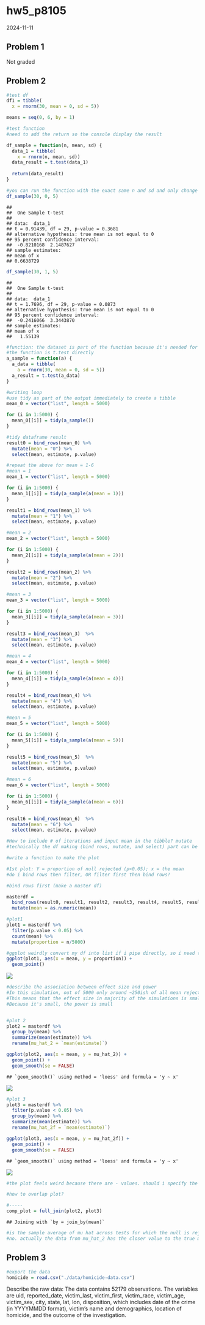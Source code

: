hw5_p8105
================
2024-11-11

## Problem 1

Not graded

## Problem 2

``` r
#test df
df1 = tibble(
  x = rnorm(30, mean = 0, sd = 5))

means = seq(0, 6, by = 1)

#test function
#need to add the return so the console display the result

df_sample = function(n, mean, sd) {
  data_1 = tibble(
    x = rnorm(n, mean, sd))
  data_result = t.test(data_1)
  
  return(data_result)
}

#you can run the function with the exact same n and sd and only change the mean
df_sample(30, 0, 5)
```

    ## 
    ##  One Sample t-test
    ## 
    ## data:  data_1
    ## t = 0.91439, df = 29, p-value = 0.3681
    ## alternative hypothesis: true mean is not equal to 0
    ## 95 percent confidence interval:
    ##  -0.8210168  2.1487627
    ## sample estimates:
    ## mean of x 
    ## 0.6638729

``` r
df_sample(30, 1, 5)
```

    ## 
    ##  One Sample t-test
    ## 
    ## data:  data_1
    ## t = 1.7696, df = 29, p-value = 0.0873
    ## alternative hypothesis: true mean is not equal to 0
    ## 95 percent confidence interval:
    ##  -0.2416066  3.3443870
    ## sample estimates:
    ## mean of x 
    ##   1.55139

``` r
#function: the dataset is part of the function because it's needed for repeated sampling
#the function is t.test directly
a_sample = function(a) {
  a_data = tibble(
    a = rnorm(30, mean = 0, sd = 5))
  a_result = t.test(a_data)
}

#writing loop
#use tidy as part of the output immediately to create a tibble
mean_0 = vector("list", length = 5000)

for (i in 1:5000) {
  mean_0[[i]] = tidy(a_sample())
}

#tidy dataframe result
result0 = bind_rows(mean_0) %>% 
  mutate(mean = "0") %>% 
  select(mean, estimate, p.value)

#repeat the above for mean = 1-6
#mean = 1
mean_1 = vector("list", length = 5000)

for (i in 1:5000) {
  mean_1[[i]] = tidy(a_sample(a(mean = 1)))
}

result1 = bind_rows(mean_1) %>% 
  mutate(mean = "1") %>% 
  select(mean, estimate, p.value)

#mean = 2
mean_2 = vector("list", length = 5000)

for (i in 1:5000) {
  mean_2[[i]] = tidy(a_sample(a(mean = 2)))
}

result2 = bind_rows(mean_2) %>% 
  mutate(mean = "2") %>% 
  select(mean, estimate, p.value)

#mean = 3
mean_3 = vector("list", length = 5000)

for (i in 1:5000) {
  mean_3[[i]] = tidy(a_sample(a(mean = 3)))
}

result3 = bind_rows(mean_3)  %>% 
  mutate(mean = "3") %>% 
  select(mean, estimate, p.value)

#mean = 4
mean_4 = vector("list", length = 5000)

for (i in 1:5000) {
  mean_4[[i]] = tidy(a_sample(a(mean = 4)))
}

result4 = bind_rows(mean_4) %>% 
  mutate(mean = "4") %>% 
  select(mean, estimate, p.value)

#mean = 5
mean_5 = vector("list", length = 5000)

for (i in 1:5000) {
  mean_5[[i]] = tidy(a_sample(a(mean = 5)))
}

result5 = bind_rows(mean_5)  %>% 
  mutate(mean = "5") %>% 
  select(mean, estimate, p.value)

#mean = 6
mean_6 = vector("list", length = 5000)

for (i in 1:5000) {
  mean_6[[i]] = tidy(a_sample(a(mean = 6)))
}

result6 = bind_rows(mean_6)  %>% 
  mutate(mean = "6") %>% 
  select(mean, estimate, p.value)

#How to include # of iterations and input mean in the tibble? mutate
#technically the df making (bind rows, mutate, and select) part can be included in a loop

#write a function to make the plot

#1st plot: Y = proportion of null rejected (p<0.05); x = the mean
#do i bind rows then filter, OR filter first then bind rows?

#bind rows first (make a master df)

masterdf = 
  bind_rows(result0, result1, result2, result3, result4, result5, result6) %>% 
  mutate(mean = as.numeric(mean))

#plot1
plot1 = masterdf %>% 
  filter(p.value < 0.05) %>% 
  count(mean) %>% 
  mutate(proportion = n/5000) 

#ggplot weirdly convert my df into list if i pipe directly, so i need to use the print function to display the plot. that's why i don't use piping. 
ggplot(plot1, aes(x = mean, y = proportion)) +
  geom_point()
```

![](hw5_p8105_files/figure-gfm/power-1.png)<!-- -->

``` r
#describe the association between effect size and power
#In this simulation, out of 5000 only around ~250ish of all mean rejected the null hypothesis.
#This means that the effect size in majority of the simulations is small
#Because it's small, the power is small


#plot 2
plot2 = masterdf %>% 
  group_by(mean) %>% 
  summarize(mean(estimate)) %>% 
  rename(mu_hat_2 = `mean(estimate)`)

ggplot(plot2, aes(x = mean, y = mu_hat_2)) +
  geom_point() +
  geom_smooth(se = FALSE)
```

    ## `geom_smooth()` using method = 'loess' and formula = 'y ~ x'

![](hw5_p8105_files/figure-gfm/power-2.png)<!-- -->

``` r
#plot 3
plot3 = masterdf %>% 
  filter(p.value < 0.05) %>% 
  group_by(mean) %>% 
  summarize(mean(estimate)) %>% 
  rename(mu_hat_2f = `mean(estimate)`)

ggplot(plot3, aes(x = mean, y = mu_hat_2f)) +
  geom_point() +
  geom_smooth(se = FALSE)
```

    ## `geom_smooth()` using method = 'loess' and formula = 'y ~ x'

![](hw5_p8105_files/figure-gfm/power-3.png)<!-- -->

``` r
#the plot feels weird because there are - values. should i specify the data to be + only?

#how to overlap plot?

#-----
comp_plot = full_join(plot2, plot3)
```

    ## Joining with `by = join_by(mean)`

``` r
#is the sample average of mu hat across tests for which the null is rejected approximately equal to the true value of mean? why or why not? 
#no. actually the data from mu_hat_2 has the closer value to the true mean compared to the filtered one. this is because they have bigger sample size (5000 vs 250 ish)
```

## Problem 3

``` r
#export the data
homicide = read.csv("./data/homicide-data.csv")
```

Describe the raw data: The data contains 52179 observations. The
variables are uid, reported_date, victim_last, victim_first,
victim_race, victim_age, victim_sex, city, state, lat, lon, disposition,
which includes date of the crime (in YYYYMMDD format), victim’s name and
demographics, location of homicide, and the outcome of the
investigation.
